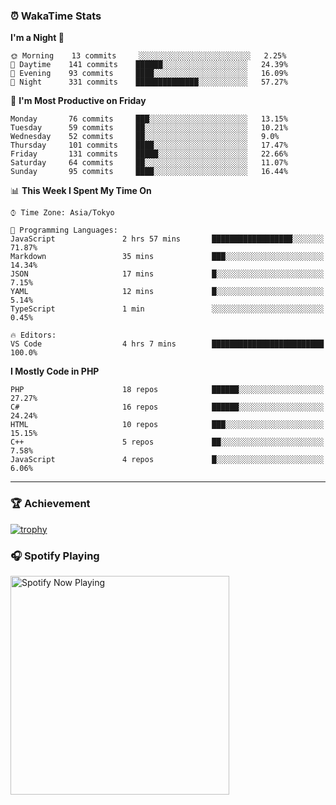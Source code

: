 ### ⏰ WakaTime Stats


<!--START_SECTION:waka-->
**I'm a Night 🦉** 

```text
🌞 Morning    13 commits     ░░░░░░░░░░░░░░░░░░░░░░░░░   2.25% 
🌆 Daytime    141 commits    ██████░░░░░░░░░░░░░░░░░░░   24.39% 
🌃 Evening    93 commits     ████░░░░░░░░░░░░░░░░░░░░░   16.09% 
🌙 Night      331 commits    ██████████████░░░░░░░░░░░   57.27%

```
📅 **I'm Most Productive on Friday** 

```text
Monday       76 commits     ███░░░░░░░░░░░░░░░░░░░░░░   13.15% 
Tuesday      59 commits     ██░░░░░░░░░░░░░░░░░░░░░░░   10.21% 
Wednesday    52 commits     ██░░░░░░░░░░░░░░░░░░░░░░░   9.0% 
Thursday     101 commits    ████░░░░░░░░░░░░░░░░░░░░░   17.47% 
Friday       131 commits    █████░░░░░░░░░░░░░░░░░░░░   22.66% 
Saturday     64 commits     ██░░░░░░░░░░░░░░░░░░░░░░░   11.07% 
Sunday       95 commits     ████░░░░░░░░░░░░░░░░░░░░░   16.44%

```


📊 **This Week I Spent My Time On** 

```text
⌚︎ Time Zone: Asia/Tokyo

💬 Programming Languages: 
JavaScript               2 hrs 57 mins       ██████████████████░░░░░░░   71.87% 
Markdown                 35 mins             ███░░░░░░░░░░░░░░░░░░░░░░   14.34% 
JSON                     17 mins             █░░░░░░░░░░░░░░░░░░░░░░░░   7.15% 
YAML                     12 mins             █░░░░░░░░░░░░░░░░░░░░░░░░   5.14% 
TypeScript               1 min               ░░░░░░░░░░░░░░░░░░░░░░░░░   0.45%

🔥 Editors: 
VS Code                  4 hrs 7 mins        █████████████████████████   100.0%

```

**I Mostly Code in PHP** 

```text
PHP                      18 repos            ██████░░░░░░░░░░░░░░░░░░░   27.27% 
C#                       16 repos            ██████░░░░░░░░░░░░░░░░░░░   24.24% 
HTML                     10 repos            ███░░░░░░░░░░░░░░░░░░░░░░   15.15% 
C++                      5 repos             ██░░░░░░░░░░░░░░░░░░░░░░░   7.58% 
JavaScript               4 repos             █░░░░░░░░░░░░░░░░░░░░░░░░   6.06%

```



<!--END_SECTION:waka-->

---

### 🏆 Achievement

[![trophy](https://github-profile-trophy.vercel.app/?username=Slime-hatena&theme=flat&no-bg=true&no-frame=true&column=8)](https://github.com/ryo-ma/github-profile-trophy)

### 🎧 Spotify Playing

[<img src="https://spotify-now-playing-slime-hatena.vercel.app/api/spotify-playing" alt="Spotify Now Playing" width="350" />](https://open.spotify.com/user/slime_hatena)

<!--
**Slime-hatena/Slime-hatena** is a ✨ _special_ ✨ repository because its `README.md` (this file) appears on your GitHub profile.

Here are some ideas to get you started:

- 🔭 I’m currently working on ...
- 🌱 I’m currently learning ...
- 👯 I’m looking to collaborate on ...
- 🤔 I’m looking for help with ...
- 💬 Ask me about ...
- 📫 How to reach me: ...
- 😄 Pronouns: ...
- ⚡ Fun fact: ...
-->
